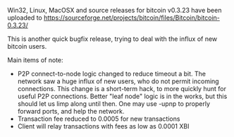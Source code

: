 Win32, Linux, MacOSX and source releases for bitcoin v0.3.23 have been uploaded to
https://sourceforge.net/projects/bitcoin/files/Bitcoin/bitcoin-0.3.23/

This is another quick bugfix release, trying to deal with the influx of new bitcoin users.

Main items of note:

* P2P connect-to-node logic changed to reduce timeout a bit.  The network saw a huge influx of new users, who do not permit incoming connections.  This change is a short-term hack, to more quickly hunt for useful P2P connections.  Better "leaf node" logic is in the works, but this should let us limp along until then.  One may use -upnp to properly forward ports, and help the network.
* Transaction fee reduced to 0.0005 for new transactions
* Client will relay transactions with fees as low as 0.0001 XBI
